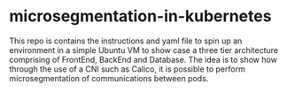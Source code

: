 # microsegmentation-in-kubernetes
This repo is contains the instructions and yaml file to spin up an environment in a simple Ubuntu VM to show case a three tier architecture comprising of FrontEnd, BackEnd and Database. The idea is to show how through the use of a CNI such as Calico, it is possible to perform microsegmentation of communications between pods.
